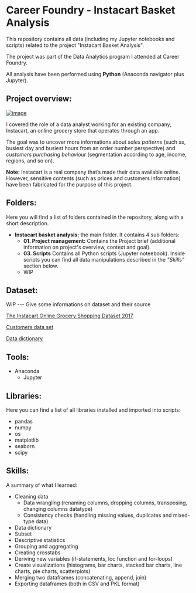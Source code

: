 # Career Foundry - Instacart Basket Analysis
This repository contains all data (including my Jupyter notebooks and scripts) related to the project "Instacart Basket Analysis".

The project was part of the Data Analytics program I attended at Career Foundry.

All analysis have been performed using **Python** (Anaconda navigator plus Jupyter).

## Project overview:
[![image](https://www.linkpicture.com/q/Picture1.jpg)](https://www.linkpicture.com/view.php?img=LPic640c7ff6b7d0f2097178861)

I covered the role of a data analyst working for an existing company, Instacart, an online grocery store that operates through an app.

The goal was to uncover more informations about _sales patterns_ (such as, busiest day and busiest hours from an order number perspective) and _customers purchasing behaviour_ (segmentation according to age, income,  regions, and so on).

**Note:** Instacart is a real company that’s made their data available online. However, sensitive contents (such as prices and customers information) have been fabricated for the purpose of this project.

## Folders:
Here you will find a list of folders contained in the repository, along with a short description.

- **Instacart basket analysis:** the main folder. It contains 4 sub folders:
  - **01. Project management:** Contains the Project brief (additional information on project's overview, context and goal).
  - **03. Scripts** Contains all Python scripts (Jupyter noteebook). Inside scripts you can find all data manipulations described in the _"Skills"_ section below.
  - WIP

## Dataset:
WIP --- Give some informations on dataset and their source

[The Instacart Online Grocery Shopping Dataset 2017](https://www.instacart.com/datasets/grocery-shopping-2017)

[Customers data set](https://s3.amazonaws.com/coach-courses-us/public/courses/data-immersion/A4/A4_Data_Assets/customers.zip)

[Data dictionary](https://gist.github.com/jeremystan/c3b39d947d9b88b3ccff3147dbcf6c6b)

## Tools:
- Anaconda
  - Jupyter

## Libraries:
Here you can find a list of all libraries installed and imported into scripts:

- pandas
- numpy
- os
- matplotlib
- seaborn
- scipy

## Skills:
A summary of what I learned:

- Cleaning data
  - Data wrangling (renaming columns, dropping columns, transposing, changing columns datatype)
  - Consistency checks (handling missing values, duplicates and mixed-type data)
- Data dictionary
- Subset
- Descriptive statistics
- Grouping and aggregating
- Creating crosstabs
- Deriving new variables (if-statements, loc function and for-loops)
- Create visualizations (histograms, bar charts, stacked bar charts, line charts, pie charts, scatterplots)
- Merging two dataframes (concatenating, append, join)
- Exporting dataframes (both in CSV and PKL format)
